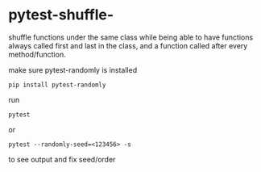# pytest-shuffle-
shuffle functions under the same class while being able to have functions always called first and last in the class, and a function called after every method/function.

make sure pytest-randomly is installed

```pip install pytest-randomly```

run 

```pytest```

or 

```pytest --randomly-seed=<123456> -s```

to see output and fix seed/order
